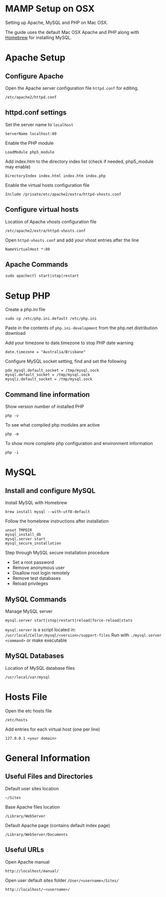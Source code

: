 # MAMP Setup on OSX

Setting up Apache, MySQL and PHP on Mac OSX.

The guide uses the default Mac OSX Apache and PHP along with [Homebrew](http://mxcl.github.com/homebrew/) for installing MySQL.

# Apache Setup

## Configure Apache

Open the Apache server configuration file `httpd.conf` for editing.

    /etc/apache2/httpd.conf

## httpd.conf settings

Set the server name to `localhost`

    ServerName localhost:80

Enable the PHP module

    LoadModule php5_module

Add index.htm to the directory index list (check if needed, php5_module may enable)

    DirectoryIndex index.html index.htm index.php

Enable the virtual hosts configuration file

    Include /private/etc/apache2/extra/httpd-vhosts.conf

## Configure virtual hosts

Location of Apache vhosts configuration file

    /etc/apache2/extra/httpd-vhosts.conf

Open `httpd-vhosts.conf` and add your vhost entries after the line

    NameVirtualHost *:80

## Apache Commands

    sudo apachectl start|stop|restart

# Setup PHP

Create a php.ini file

    sudo cp /etc/php.ini.default /etc/php.ini

Paste in the contents of `php.ini-development` from the php.net distribution download

Add your timezone to date.timezone to stop PHP date warning

    date.timezone = "Australia/Brisbane"

Configure MySQL socket setting, find and set the following

    pdo_mysql.default_socket = /tmp/mysql.sock
    mysql.default_socket = /tmp/mysql.sock
    mysqli.default_socket = /tmp/mysql.sock

## Command line information

Show version number of installed PHP

    php -v

To see what compiled php modules are active

    php -m

To show more complete php configuration and environment information

    php -i

# MySQL

## Install and configure MySQL

Install MySQL with Homebrew

    brew install mysql --with-utf8-default

Follow the homebrew instructions after installation

    unset TMPDIR
    mysql_install_db
    mysql.server start
    mysql_secure_installation

Step through MySQL secure installation procedure

- Set a root password
- Remove anonymous user
- Disallow root login remotely
- Remove test databases
- Reload privileges

## MySQL Commands

Manage MySQL server

    mysql.server start|stop|restart|reload|force-reload|stats

`mysql.server` is a script located in: `/usr/local/Cellar/mysql/<version>/support-files`
Run with `./mysql.server <command>` or make executable

## MySQL Databases

Location of MySQL database files

    /usr/local/var/mysql

# Hosts File

Open the etc hosts file

    /etc/hosts

Add entries for each virtual host (one per line)

    127.0.0.1 <your domain>

# General Information

## Useful Files and Directories

Default user sites location

    ~/Sites

Base Apache files location

    /Library/WebServer

Default Apache page (contains default index page)

    /Library/WebServer/Documents

## Useful URLs

Open Apache manual

    http://localhost/manual/

Open user default sites folder `/User/<username>/Sites/`

    http://localhost/~<username>/
